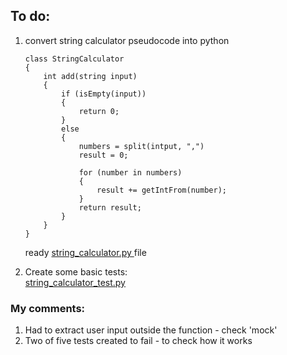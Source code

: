 ## To do:
1. convert string calculator pseudocode into python 
    ```
    class StringCalculator
    {
        int add(string input) 
        {
            if (isEmpty(input)) 
            {
                return 0;
            } 
            else 
            {
                numbers = split(intput, ",")
                result = 0;
    
                for (number in numbers) 
                {
                    result += getIntFrom(number);
                }
                return result;
            }
        }
    }
    ```

    ready  <a href='https://github.com/krzysieknaw/unit_test_course/blob/main/1_string_calculator_test/string_calculator.py'> string_calculator.py  </a> file


2. Create some basic tests:  
<a href='https://github.com/krzysieknaw/unit_test_course/blob/main/1_string_calculator_test/string_calculator_test.py'> string_calculator_test.py  </a>
### My comments:
1. Had to extract user input outside the function - check 'mock'
2. Two of five tests created to fail - to check how it works